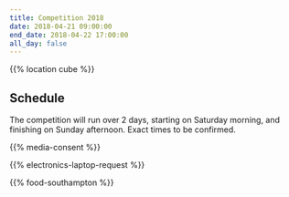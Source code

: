 ```yaml
---
title: Competition 2018
date: 2018-04-21 09:00:00
end_date: 2018-04-22 17:00:00
all_day: false
---
```


{{% location cube %}}

## Schedule
The competition will run over 2 days, starting on Saturday morning, and finishing on Sunday afternoon. Exact times to be confirmed.

{{% media-consent %}}

{{% electronics-laptop-request %}}

{{% food-southampton %}}
